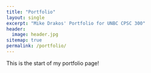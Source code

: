 ```yaml
---
title: "Portfolio"
layout: single
excerpt: "Mike Drakos' Portfolio for UNBC CPSC 300"
header:
  image: header.jpg
sitemap: true
permalink: /portfolio/
---
```


This is the start of my portfolio page!
